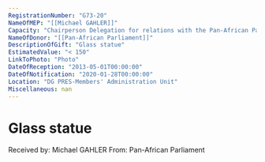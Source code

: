 ```yaml
---
RegistrationNumber: "G73-20"
NameOfMEP: "[[Michael GAHLER]]"
Capacity: "Chairperson Delegation for relations with the Pan-African Parliament (DPAP)"
NameOfDonor: "[[Pan-African Parliament]]"
DescriptionOfGift: "Glass statue"
EstimatedValue: "< 150"
LinkToPhoto: "Photo"
DateOfReception: "2013-05-01T00:00:00"
DateOfNotification: "2020-01-28T00:00:00"
Location: "DG PRES-Members' Administration Unit"
Miscellaneous: nan
---
```


# Glass statue

Received by: Michael GAHLER
From: Pan-African Parliament
